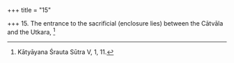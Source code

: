 +++
title = "15"

+++
15. The entrance to the sacrificial (enclosure lies) between the Cātvāla and the Utkara, [^11] 


[^11]:  Kātyāyana Śrauta Sūtra V, 1, 11.
